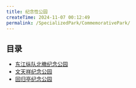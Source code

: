 ```yaml
---
title: 纪念性公园
createTime: 2024-11-07 00:12:49
permalink: /SpecializedPark/CommemorativePark/
---
```



## 目录
- [东江纵队北撤纪念公园](./1.东江纵队北撤纪念公园.md)
- [文天祥纪念公园](./2.文天祥纪念公园.md)
- [回归亭纪念公园](./3.回归亭纪念公园.md)
